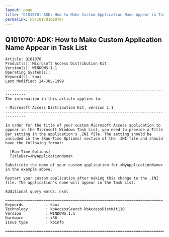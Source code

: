 ```yaml
---
layout: page
title: "Q101070: ADK: How to Make Custom Application Name Appear in Task List"
permalink: kb/101/Q101070/
---
```


## Q101070: ADK: How to Make Custom Application Name Appear in Task List

	Article: Q101070
	Product(s): Microsoft Access Distribution Kit
	Version(s): WINDOWS:1.1
	Operating System(s): 
	Keyword(s): kbui
	Last Modified: 24-JUL-1999
	
	-------------------------------------------------------------------------------
	The information in this article applies to:
	
	- Microsoft Access Distribution Kit, version 1.1 
	-------------------------------------------------------------------------------
	
	In order for the title of your custom Microsoft Access application to
	appear in the Microsoft Windows Task List, you need to provide a Title
	Bar setting in the application's .INI file. The setting should be
	included in the [Run-Time Options] section of the .INI file and should
	have the following format:
	
	  [Run-Time Options]
	  TitleBar=<MyApplicationName>
	
	Substitute the name of your custom application for <MyApplicationName>
	in the example above.
	
	Restart your custom application after making this change to the .INI
	file. The application's name will appear in the Task List.
	
	Additional query words: nxml
	
	======================================================================
	Keywords          : kbui 
	Technology        : kbAccessSearch kbAccessDistKit110
	Version           : WINDOWS:1.1
	Hardware          : x86
	Issue type        : kbinfo
	
	=============================================================================
	
